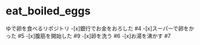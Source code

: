 # eat_boiled_eggs
ゆで卵を食べるリポジトリ
-[x]銀行でお金をおろした #4
-[x]スーパーで卵をかった #5
-[x]腹筋を開始した #9
-[x]卵を洗う #6
-[x]お湯を沸かす #7
